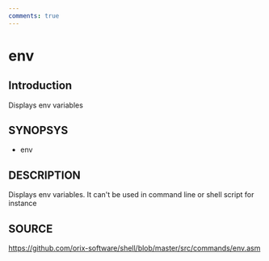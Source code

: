 ```yaml
---
comments: true
---
```

# env

## Introduction

Displays env variables

## SYNOPSYS

+ env

## DESCRIPTION

Displays env variables. It can't be used in command line or shell script for instance

## SOURCE

https://github.com/orix-software/shell/blob/master/src/commands/env.asm
